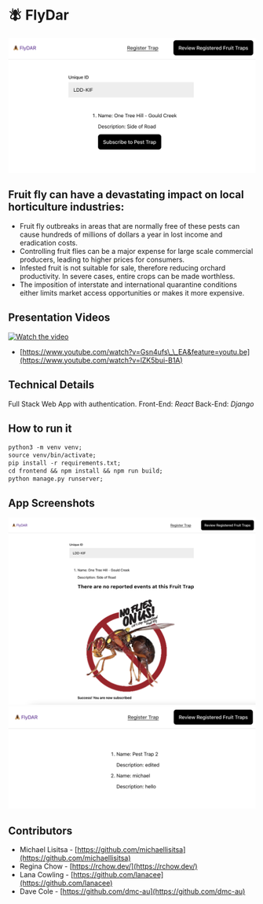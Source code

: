 # 🪰 FlyDar

![Readme](docs/RegisterFruitTrap.png)

## Fruit fly can have a devastating impact on local horticulture industries:

- Fruit fly outbreaks in areas that are normally free of these pests can cause hundreds of millions of dollars a year in lost income and eradication costs.
- Controlling fruit flies can be a major expense for large scale commercial producers, leading to higher prices for consumers.
- Infested fruit is not suitable for sale, therefore reducing orchard productivity. In severe cases, entire crops can be made worthless.
- The imposition of interstate and international quarantine conditions either limits market access opportunities or makes it more expensive.

## Presentation Videos

[![Watch the video](https://img.youtube.com/vi/Gsn4ufs__EA/maxresdefault.jpg)](https://www.youtube.com/watch?v=lZK5bui-B1A)

- [https://www.youtube.com/watch?v=Gsn4ufs\_\_EA&feature=youtu.be](https://www.youtube.com/watch?v=lZK5bui-B1A)

## Technical Details

Full Stack Web App with authentication.
Front-End: _React_
Back-End: _Django_

## How to run it
```
python3 -m venv venv;
source venv/bin/activate;
pip install -r requirements.txt;
cd frontend && npm install && npm run build;
python manage.py runserver;
```
## App Screenshots

![Readme](docs/CheckIfFound.png)
![Readme](docs/ReviewRegistered.png)

## Contributors

- Michael Lisitsa - [https://github.com/michaellisitsa](https://github.com/michaellisitsa)
- Regina Chow - [https://rchow.dev/](https://rchow.dev/)
- Lana Cowling - [https://github.com/lanacee](https://github.com/lanacee)
- Dave Cole - [https://github.com/dmc-au](https://github.com/dmc-au)
